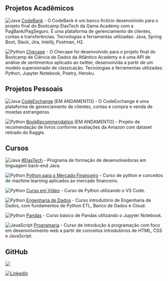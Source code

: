 ## Projetos Acadêmicos
![Java](https://img.shields.io/badge/java-%23ED8B00.svg?style=plastic&logo=java&logoColor=white) [CodeBank](https://github.com/malucaires/CodeBank) - O CodeBank é um banco fictício desenvolvido para o projeto final do Bootcamp ElasTech da Gama Academy com a PagBank/PagSeguro. É uma plataforma de gerenciamento de clientes, contas e transferências. Tecnologias e ferramentas utilizadas: Java, Spring Boot, Slack, Jira, Intellij, Postman, H2. 

![Python](https://img.shields.io/badge/python-3670A0?style=plastic&logo=python&logoColor=ffdd54) [Checape](https://github.com/malucaires/checape) - O Checape foi desenvolvido para o projeto final do Bootcamp de Ciência de Dados da Atlântico Academy e é uma API de análise de sentimentos aplicado ao twitter, desenvolvida a partir de um modelo supersionado de classicação. Tecnologias e ferramentas utilizadas: Python, Jupyter Notebook, Poetry, Heroku.

## Projetos Pessoais
![Java](https://img.shields.io/badge/java-%23ED8B00.svg?style=plastic&logo=java&logoColor=white) [CodeExchange](https://github.com/malucaires/CodeExchange) [EM ANDAMENTO] - O CodeExchange é uma plataforma de gerenciamento de clientes, contas e compra e venda de moedas estrangeiras.

![Python](https://img.shields.io/badge/python-3670A0?style=plastic&logo=python&logoColor=ffdd54) [BookRecommendation](https://github.com/malucaires/BookRecommendation) [EM ANDAMENTO] - Projeto de recomendação de livros conforme avaliações da Amazon com dataset retirado do Kaggle. 

## Cursos

![Java](https://img.shields.io/badge/java-%23ED8B00.svg?style=plastic&logo=java&logoColor=white) [#ElasTech](https://github.com/malucaires/gama_elastech) - Programa de formação de desenvolvedoras em linguagem back-end Java. 

![Python](https://img.shields.io/badge/python-3670A0?style=plastic&logo=python&logoColor=ffdd54) [Python para o Mercado Financeiro](https://github.com/malucaires/modal_data_science) - Curso de python e conceitos de machine learning aplicados ao mercado financeiro. 

![Python](https://img.shields.io/badge/python-3670A0?style=plastic&logo=python&logoColor=ffdd54) [Curso em Vídeo](https://github.com/malucaires/cursoemvideo_python) - Curso de Python utilizando o VS Code. 

![Python](https://img.shields.io/badge/python-3670A0?style=plastic&logo=python&logoColor=ffdd54) [Engenharia de Dados](https://github.com/malucaires/dio_cognizant_cloud_data_engineer) - Curso introdutório de Engenharia de Dados, com fundamentos de Python ETL, Banco de Dados e Cloud.

![Python](https://img.shields.io/badge/python-3670A0?style=plastic&logo=python&logoColor=ffdd54) [Pandas](https://github.com/malucaires/zurubabel_pandas) - Curso básico de Pandas utilizando o Jupyter Notebook. 

![JavaScript](https://img.shields.io/badge/javascript-%23323330.svg?style=plastic&logo=javascript&logoColor=%23F7DF1E) [Programaria](https://github.com/malucaires/programaria_euprogramo) - Curso de introdução à programação com foco em desenvolvimento web a partir de conceitos introdutórios de HTML, CSS e JavaScript.

## GitHub
![](https://github-readme-stats.vercel.app/api/top-langs/?username=malucaires&theme=react&hide_border=false&include_all_commits=true&count_private=true&layout=compact)

[![LinkedIn](https://img.shields.io/badge/LinkedIn-%230077B5.svg?logo=linkedin&logoColor=white)](https://linkedin.com/in/malu-caires/) 
